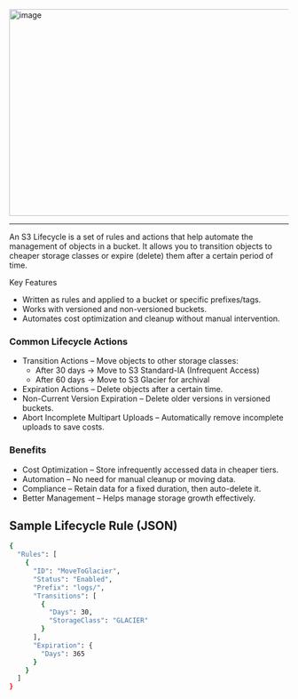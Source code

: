 <img width="1102" height="372" alt="image" src="https://github.com/user-attachments/assets/3981e91d-0ec5-489a-8cd4-048d8303ded8" />

---

An S3 Lifecycle is a set of rules and actions that help automate the management of objects in a bucket.
It allows you to transition objects to cheaper storage classes or expire (delete) them after a certain period of time.

Key Features

- Written as rules and applied to a bucket or specific prefixes/tags.
- Works with versioned and non-versioned buckets.
- Automates cost optimization and cleanup without manual intervention.


### Common Lifecycle Actions
- Transition Actions – Move objects to other storage classes:
   - After 30 days → Move to S3 Standard-IA (Infrequent Access)
   - After 60 days → Move to S3 Glacier for archival
- Expiration Actions – Delete objects after a certain time.
- Non-Current Version Expiration – Delete older versions in versioned buckets.
- Abort Incomplete Multipart Uploads – Automatically remove incomplete uploads to save costs.


### Benefits

- Cost Optimization – Store infrequently accessed data in cheaper tiers.
- Automation – No need for manual cleanup or moving data.
- Compliance – Retain data for a fixed duration, then auto-delete it.
- Better Management – Helps manage storage growth effectively.

## Sample Lifecycle Rule (JSON)

```bash
{
  "Rules": [
    {
      "ID": "MoveToGlacier",
      "Status": "Enabled",
      "Prefix": "logs/",
      "Transitions": [
        {
          "Days": 30,
          "StorageClass": "GLACIER"
        }
      ],
      "Expiration": {
        "Days": 365
      }
    }
  ]
}
```
